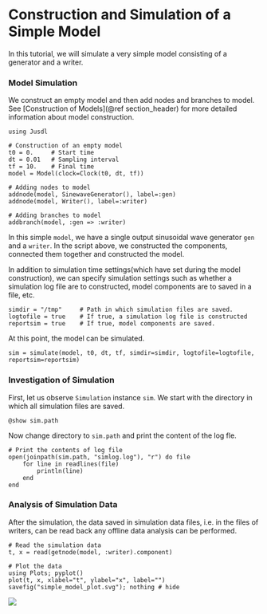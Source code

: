 # Construction and Simulation of a Simple Model 

In this tutorial, we will simulate a very simple model consisting of a generator and a writer.  

### Model Simulation
We construct an empty model and then add nodes and branches to model. See [Construction of Models](@ref section_header) for more detailed information about model construction.
```@example simple_model_ex
using Jusdl 

# Construction of an empty model 
t0 = 0.     # Start time 
dt = 0.01   # Sampling interval
tf = 10.    # Final time
model = Model(clock=Clock(t0, dt, tf)) 

# Adding nodes to model
addnode(model, SinewaveGenerator(), label=:gen)
addnode(model, Writer(), label=:writer)

# Adding branches to model
addbranch(model, :gen => :writer)
```
In this simple `model`, we have a single output sinusoidal wave generator `gen` and a `writer`. In the script above, we constructed the components, connected them together and constructed the model. 

In addition to simulation time settings(which have set during the model construction), we can specify simulation settings such as whether a simulation log file are to constructed, model components are to saved in a file, etc. 
```@example simple_model_ex 
simdir = "/tmp"     # Path in which simulation files are saved.
logtofile = true    # If true, a simulation log file is constructed 
reportsim = true    # If true, model components are saved.
```
At this point, the model can be simulated.
```@example simple_model_ex 
sim = simulate(model, t0, dt, tf, simdir=simdir, logtofile=logtofile, reportsim=reportsim)
```

### Investigation of Simulation 
First, let us observe `Simulation` instance `sim`. We start with the directory in which all simulation files are saved.  
```@example simple_model_ex
@show sim.path
```
Now change directory to `sim.path` and print the content of the log fle.
```@example simple_model_ex 
# Print the contents of log file 
open(joinpath(sim.path, "simlog.log"), "r") do file 
    for line in readlines(file)
        println(line)
    end
end
```

### Analysis of Simulation Data
After the simulation, the data saved in simulation data files, i.e. in the files of writers, can be read back any offline data analysis can be performed. 
```@example simple_model_ex
# Read the simulation data
t, x = read(getnode(model, :writer).component) 

# Plot the data
using Plots; pyplot() 
plot(t, x, xlabel="t", ylabel="x", label="")
savefig("simple_model_plot.svg"); nothing # hide
```
![](simple_model_plot.svg)
